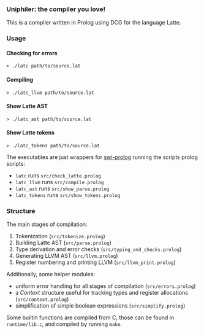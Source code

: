 ### Uniphiler: the compiler you love!

This is a compiler written in Prolog using DCG for the language Latte.


### Usage

#### Checking for errors

```
> ./latc path/to/source.lat
```

#### Compiling

```
> ./latc_llvm path/to/source.lat
```

#### Show Latte AST

```
> ./latc_ast path/to/source.lat
```

#### Show Latte tokens

```
> ./latc_tokens path/to/source.lat
```

The executables are just wrappers for [swi-prolog](https://www.swi-prolog.org/) running the scripts prolog scripts:
  * `latc` runs `src/check_latte.prolog`
  * `latc_llvm` runs `src/compile.prolog`
  * `latc_ast` runs `src/show_parse.prolog`
  * `latc_tokens` runs `src/show_tokens.prolog`


### Structure
The main stages of compilation:

1. Tokenization (`src/tokenize.prolog`)
2. Building Latte AST (`src/parse.prolog`)
3. Type derivation and error checks (`src/typing_and_checks.prolog`)
4. Generating LLVM AST (`src/llvm.prolog`)
5. Register numbering and printing LLVM (`src/llvm_print.prolog`)

Additionally, some helper modules:

  * uniform error handling for all stages of compilation (`src/errors.prolog`)
  * a _Context_ structure useful for tracking types and register allocations (`src/context.prolog`)
  * simplification of simple boolean expressions (`src/simplify.prolog`)

Some builtin functions are compiled from C, those can be found in `runtime/lib.c`, and compiled by running `make`.
